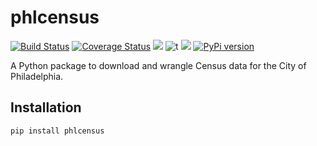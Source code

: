# phlcensus

[![Build Status](https://travis-ci.org/PhiladelphiaController/phlcensus.svg?branch=master)](https://travis-ci.org/PhiladelphiaController/phlcensus)
[![Coverage Status](https://coveralls.io/repos/github/PhiladelphiaController/phlcensus/badge.svg?branch=master)](https://coveralls.io/github/PhiladelphiaController/phlcensus?branch=master)
[![](https://img.shields.io/badge/python-3.6+-blue.svg)](https://www.python.org/download/releases/3.6.0/)
![t](https://img.shields.io/badge/status-stable-green.svg)
[![](https://img.shields.io/github/license/PhiladelphiaController/phlcensus.svg)](https://github.com/PhiladelphiaController/phlcensus/blob/master/LICENSE)
[![PyPi version](https://img.shields.io/pypi/v/phlcensus.svg)](https://pypi.python.org/pypi/phlcensus/)

A Python package to download and wrangle Census data for the City of Philadelphia.

## Installation

```
pip install phlcensus
```
